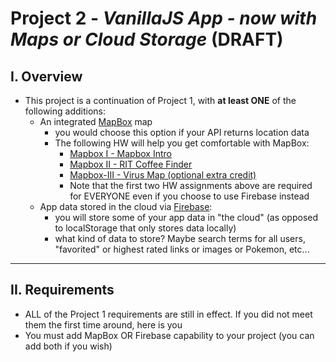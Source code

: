 # Project 2 - *VanillaJS App - now with Maps or Cloud Storage* (DRAFT)

## I. Overview
- This project is a continuation of Project 1, with **at least ONE** of the following additions:
  - An integrated [MapBox](https://www.mapbox.com/) map
    - you would choose this option if your API returns location data
    - The following HW will help you get comfortable with MapBox:
      - [Mapbox I - Mapbox Intro](https://github.com/tonethar/IGME-330-Master/blob/master/notes/HW-mapbox-1.md)
      - [Mapbox II - RIT Coffee Finder](https://github.com/tonethar/IGME-330-Master/blob/master/notes/HW-mapbox-2.md)
      - [Mapbox-III - Virus Map (optional extra credit)](https://github.com/tonethar/IGME-330-Master/blob/master/notes/HW-mapbox-3.md)
      - Note that the first two HW assignments above are required for EVERYONE even if you choose to use Firebase instead
  - App data stored in the cloud via [Firebase](https://firebase.google.com/docs/web/setup):
    - you will store some of your app data in "the cloud" (as opposed to localStorage that only stores data locally)
    - what kind of data to store? Maybe search terms for all users, "favorited" or highest rated links or images or Pokemon, etc...

<hr>

## II. Requirements
- ALL of the Project 1 requirements are still in effect. If you did not meet them the first time around, here is you
- You must add MapBox OR Firebase capability to your project (you can add both if you wish)
